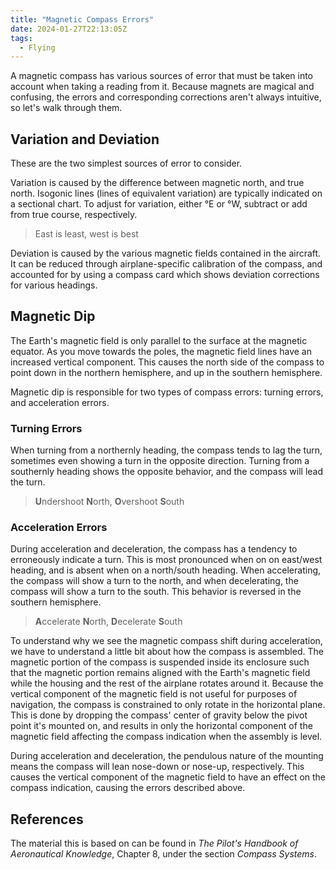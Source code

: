 ```yaml
---
title: "Magnetic Compass Errors"
date: 2024-01-27T22:13:05Z
tags:
  - Flying
---
```


A magnetic compass has various sources of error that must be taken into account
when taking a reading from it. Because magnets are magical and confusing, the
errors and corresponding corrections aren't always intuitive, so let's walk
through them.

<!--more-->

## Variation and Deviation

These are the two simplest sources of error to consider.

Variation is caused by the difference between magnetic north, and true north.
Isogonic lines (lines of equivalent variation) are typically indicated on a
sectional chart. To adjust for variation, either &deg;E or &deg;W, subtract or
add from true course, respectively.

> East is least, west is best

Deviation is caused by the various magnetic fields contained in the aircraft. It
can be reduced through airplane-specific calibration of the compass, and
accounted for by using a compass card which shows deviation corrections for
various headings.

## Magnetic Dip

The Earth's magnetic field is only parallel to the surface at the magnetic
equator. As you move towards the poles, the magnetic field lines have an
increased vertical component. This causes the north side of the compass to point
down in the northern hemisphere, and up in the southern hemisphere.

Magnetic dip is responsible for two types of compass errors: turning errors, and
acceleration errors.

### Turning Errors

When turning from a northernly heading, the compass tends to lag the turn,
sometimes even showing a turn in the opposite direction. Turning from a
southernly heading shows the opposite behavior, and the compass will lead the
turn.

> **U**ndershoot **N**orth, **O**vershoot **S**outh

### Acceleration Errors

During acceleration and deceleration, the compass has a tendency to erroneously
indicate a turn. This is most pronounced when on on east/west heading, and is
absent when on a north/south heading. When accelerating, the compass will show a
turn to the north, and when decelerating, the compass will show a turn to the
south. This behavior is reversed in the southern hemisphere.

> **A**ccelerate **N**orth, **D**ecelerate **S**outh

To understand why we see the magnetic compass shift during acceleration, we have
to understand a little bit about how the compass is assembled. The magnetic
portion of the compass is suspended inside its enclosure such that the magnetic
portion remains aligned with the Earth's magnetic field while the housing and
the rest of the airplane rotates around it. Because the vertical component of
the magnetic field is not useful for purposes of navigation, the compass is
constrained to only rotate in the horizontal plane. This is done by dropping the
compass' center of gravity below the pivot point it's mounted on, and results in
only the horizontal component of the magnetic field affecting the compass
indication when the assembly is level.

During acceleration and deceleration, the pendulous nature of the mounting means
the compass will lean nose-down or nose-up, respectively. This causes the
vertical component of the magnetic field to have an effect on the compass
indication, causing the errors described above.

## References

The material this is based on can be found in _The Pilot's Handbook of
Aeronautical Knowledge_, Chapter 8, under the section _Compass Systems_.
